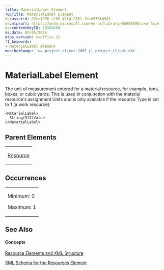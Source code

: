 ```yaml
---
title: MaterialLabel Element
TOCTitle: MaterialLabel Element
ms:assetid: 97ec1976-c165-42f4-9551-fbeb53654983
ms:mtpsurl: https://msdn.microsoft.com/en-us/library/Bb968598(v=office.12)
ms:contentKeyID: 13188289
ms.date: 05/05/2014
mtps_version: v=office.12
f1_keywords:
- MaterialLabel element
monikerRange: '>= project-client-2007 || project-client-odc'
---
```


# MaterialLabel Element




The unit of measurement entered for a material resource, for example, tons, boxes, or cubic yards. This is used in conjunction with the material resource's assignment Units and is only available if the resource Type is set to 1 (a work resource).

    <MaterialLabel>
      String(512)Value
    </MaterialLabel>

## Parent Elements

<table>
<colgroup>
<col style="width: 100%" />
</colgroup>
<tbody>
<tr class="odd">
<td><p><a href="bb968715(v=office.12).md">Resource</a></p></td>
</tr>
</tbody>
</table>

## Occurrences

<table>
<colgroup>
<col style="width: 100%" />
</colgroup>
<tbody>
<tr class="odd">
<td><p>Minimum: 0</p>
<p>Maximum: 1</p></td>
</tr>
</tbody>
</table>

## See Also

#### Concepts

[Resource Elements and XML Structure](bb968445\(v=office.12\).md)

[XML Schema for the Resources Element](bb968511\(v=office.12\).md)


